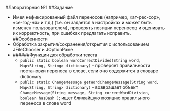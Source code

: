 #Лабораторная №1
##Задание
- Имея нефиксированный файл переносов (например, «аг-рес-сор», «се-год-ня» и т.д.) (т.е. он задается в настройках и может быть изменен пользователем), проверять позиции переносов и оценивать их корректность, при ошибках предлагать исправить. 
##Особенности
- Обработка закрытия/сохранения/открытия с использованием JFileChooser и JOptionPane
- ######Функции для обработки текста
  - ```public static boolean wordCorrectDivided(String word, Map<String, String> dictionary)``` - проверяет правильности постановки переноса в слове, если оно содержится в словаре dictionary
  - ```public static ChangeMessage getWordChangeMessage(String word, Map<String, String> dictionary)``` - возвращает объект ```ChangeMessage(String message, String correctWordDivision, boolean hasDash )```; ищет ближайшую позицию правильного переноса в слове word